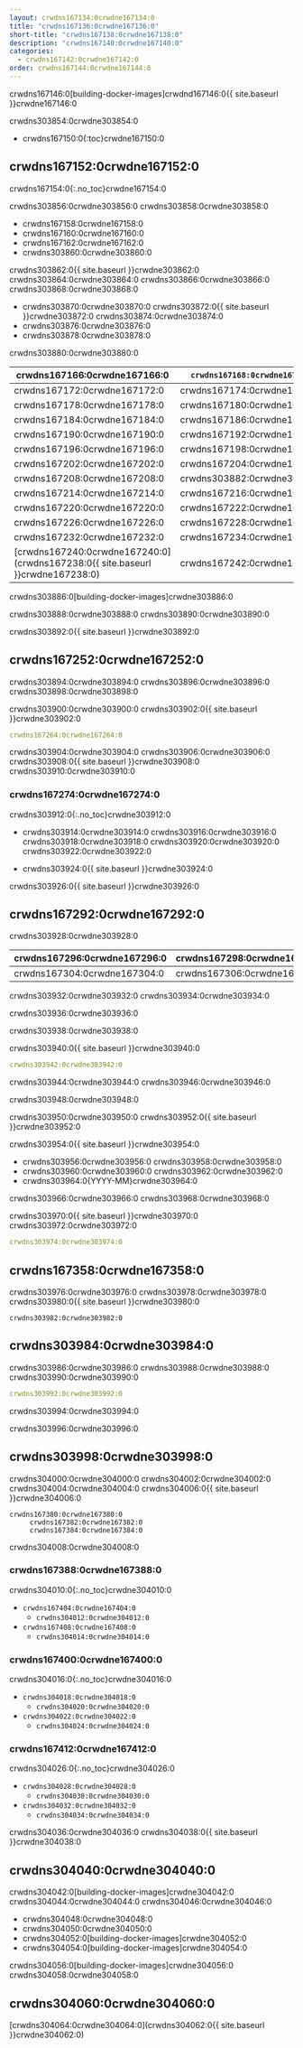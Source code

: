 ```yaml
---
layout: crwdns167134:0crwdne167134:0
title: "crwdns167136:0crwdne167136:0"
short-title: "crwdns167138:0crwdne167138:0"
description: "crwdns167140:0crwdne167140:0"
categories:
  - crwdns167142:0crwdne167142:0
order: crwdns167144:0crwdne167144:0
---
```


crwdns167146:0[building-docker-images]crwdnd167146:0{{ site.baseurl }}crwdne167146:0

crwdns303854:0crwdne303854:0

- crwdns167150:0{:toc}crwdne167150:0

## crwdns167152:0crwdne167152:0

crwdns167154:0{:.no_toc}crwdne167154:0

crwdns303856:0crwdne303856:0 crwdns303858:0crwdne303858:0

- crwdns167158:0crwdne167158:0
- crwdns167160:0crwdne167160:0
- crwdns167162:0crwdne167162:0
- crwdns303860:0crwdne303860:0

crwdns303862:0{{ site.baseurl }}crwdne303862:0 crwdns303864:0crwdne303864:0 crwdns303866:0crwdne303866:0 crwdns303868:0crwdne303868:0

- crwdns303870:0crwdne303870:0 crwdns303872:0{{ site.baseurl }}crwdne303872:0 crwdns303874:0crwdne303874:0 
- crwdns303876:0crwdne303876:0
- crwdns303878:0crwdne303878:0

crwdns303880:0crwdne303880:0

| crwdns167166:0crwdne167166:0                                                   | `crwdns167168:0crwdne167168:0` | `crwdns167170:0crwdne167170:0` |
| ------------------------------------------------------------------------------ | ------------------------------ | ------------------------------ |
| crwdns167172:0crwdne167172:0                                                   | crwdns167174:0crwdne167174:0   | crwdns167176:0crwdne167176:0   |
| crwdns167178:0crwdne167178:0                                                   | crwdns167180:0crwdne167180:0   | crwdns167182:0crwdne167182:0   |
| crwdns167184:0crwdne167184:0                                                   | crwdns167186:0crwdne167186:0   | crwdns167188:0crwdne167188:0   |
| crwdns167190:0crwdne167190:0                                                   | crwdns167192:0crwdne167192:0   | crwdns167194:0crwdne167194:0   |
| crwdns167196:0crwdne167196:0                                                   | crwdns167198:0crwdne167198:0   | crwdns167200:0crwdne167200:0   |
| crwdns167202:0crwdne167202:0                                                   | crwdns167204:0crwdne167204:0   | crwdns167206:0crwdne167206:0   |
| crwdns167208:0crwdne167208:0                                                   | crwdns303882:0crwdne303882:0   | crwdns167212:0crwdne167212:0   |
| crwdns167214:0crwdne167214:0                                                   | crwdns167216:0crwdne167216:0   | crwdns167218:0crwdne167218:0   |
| crwdns167220:0crwdne167220:0                                                   | crwdns167222:0crwdne167222:0   | crwdns167224:0crwdne167224:0   |
| crwdns167226:0crwdne167226:0                                                   | crwdns167228:0crwdne167228:0   | crwdns167230:0crwdne167230:0   |
| crwdns167232:0crwdne167232:0                                                   | crwdns167234:0crwdne167234:0   | crwdns167236:0crwdne167236:0   |
| [crwdns167240:0crwdne167240:0](crwdns167238:0{{ site.baseurl }}crwdne167238:0) | crwdns167242:0crwdne167242:0   | crwdns167244:0crwdne167244:0   | crwdns303884:0crwdne303884:0 

crwdns303886:0[building-docker-images]crwdne303886:0

crwdns303888:0crwdne303888:0 crwdns303890:0crwdne303890:0

crwdns303892:0{{ site.baseurl }}crwdne303892:0

## crwdns167252:0crwdne167252:0

crwdns303894:0crwdne303894:0 crwdns303896:0crwdne303896:0 crwdns303898:0crwdne303898:0

crwdns303900:0crwdne303900:0 crwdns303902:0{{ site.baseurl }}crwdne303902:0

```yaml
crwdns167264:0crwdne167264:0
```

crwdns303904:0crwdne303904:0 crwdns303906:0crwdne303906:0 crwdns303908:0{{ site.baseurl }}crwdne303908:0 crwdns303910:0crwdne303910:0

### crwdns167274:0crwdne167274:0

crwdns303912:0{:.no_toc}crwdne303912:0

- crwdns303914:0crwdne303914:0 crwdns303916:0crwdne303916:0 crwdns303918:0crwdne303918:0 crwdns303920:0crwdne303920:0 crwdns303922:0crwdne303922:0

- crwdns303924:0{{ site.baseurl }}crwdne303924:0

crwdns303926:0{{ site.baseurl }}crwdne303926:0

## crwdns167292:0crwdne167292:0

crwdns303928:0crwdne303928:0

| crwdns167296:0crwdne167296:0 | crwdns167298:0crwdne167298:0 | crwdns167300:0crwdne167300:0 | crwdns167302:0crwdne167302:0 |
| ---------------------------- | ---------------------------- | ---------------------------- | ---------------------------- |
| crwdns167304:0crwdne167304:0 | crwdns167306:0crwdne167306:0 | crwdns167308:0crwdne167308:0 | crwdns167310:0crwdne167310:0 | crwdns303930:0crwdne303930:0 

crwdns303932:0crwdne303932:0 crwdns303934:0crwdne303934:0

crwdns303936:0crwdne303936:0

crwdns303938:0crwdne303938:0

crwdns303940:0{{ site.baseurl }}crwdne303940:0

```yaml
crwdns303942:0crwdne303942:0
```

crwdns303944:0crwdne303944:0 crwdns303946:0crwdne303946:0

crwdns303948:0crwdne303948:0

crwdns303950:0crwdne303950:0 crwdns303952:0{{ site.baseurl }}crwdne303952:0

crwdns303954:0{{ site.baseurl }}crwdne303954:0

- crwdns303956:0crwdne303956:0 crwdns303958:0crwdne303958:0
- crwdns303960:0crwdne303960:0 crwdns303962:0crwdne303962:0
- crwdns303964:0{YYYY-MM}crwdne303964:0

crwdns303966:0crwdne303966:0 crwdns303968:0crwdne303968:0

crwdns303970:0{{ site.baseurl }}crwdne303970:0 crwdns303972:0crwdne303972:0

```yaml
crwdns303974:0crwdne303974:0
```

## crwdns167358:0crwdne167358:0

crwdns303976:0crwdne303976:0 crwdns303978:0crwdne303978:0 crwdns303980:0{{ site.baseurl }}crwdne303980:0

    crwdns303982:0crwdne303982:0
    

## crwdns303984:0crwdne303984:0

crwdns303986:0crwdne303986:0 crwdns303988:0crwdne303988:0 crwdns303990:0crwdne303990:0

```yaml
crwdns303992:0crwdne303992:0
```

crwdns303994:0crwdne303994:0

crwdns303996:0crwdne303996:0

## crwdns303998:0crwdne303998:0

crwdns304000:0crwdne304000:0 crwdns304002:0crwdne304002:0 crwdns304004:0crwdne304004:0 crwdns304006:0{{ site.baseurl }}crwdne304006:0

    crwdns167380:0crwdne167380:0
         crwdns167382:0crwdne167382:0 
         crwdns167384:0crwdne167384:0
    

crwdns304008:0crwdne304008:0

### crwdns167388:0crwdne167388:0

crwdns304010:0{:.no_toc}crwdne304010:0

- `crwdns167404:0crwdne167404:0` 
    - `crwdns304012:0crwdne304012:0`
- `crwdns167408:0crwdne167408:0` 
    - `crwdns304014:0crwdne304014:0`

### crwdns167400:0crwdne167400:0

crwdns304016:0{:.no_toc}crwdne304016:0

- `crwdns304018:0crwdne304018:0` 
    - `crwdns304020:0crwdne304020:0`
- `crwdns304022:0crwdne304022:0` 
    - `crwdns304024:0crwdne304024:0`

### crwdns167412:0crwdne167412:0

crwdns304026:0{:.no_toc}crwdne304026:0

- `crwdns304028:0crwdne304028:0` 
    - `crwdns304030:0crwdne304030:0`
- `crwdns304032:0crwdne304032:0` 
    - `crwdns304034:0crwdne304034:0`

crwdns304036:0crwdne304036:0 crwdns304038:0{{ site.baseurl }}crwdne304038:0

## crwdns304040:0crwdne304040:0

crwdns304042:0[building-docker-images]crwdne304042:0 crwdns304044:0crwdne304044:0 crwdns304046:0crwdne304046:0

- crwdns304048:0crwdne304048:0
- crwdns304050:0crwdne304050:0
- crwdns304052:0[building-docker-images]crwdne304052:0
- crwdns304054:0[building-docker-images]crwdne304054:0

crwdns304056:0[building-docker-images]crwdne304056:0 crwdns304058:0crwdne304058:0

## crwdns304060:0crwdne304060:0

[crwdns304064:0crwdne304064:0](crwdns304062:0{{ site.baseurl }}crwdne304062:0)